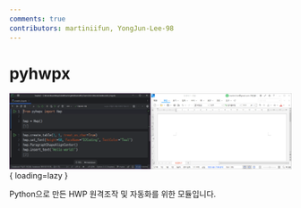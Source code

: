 ```yaml
---
comments: true
contributors: martiniifun, YongJun-Lee-98
---
```


# pyhwpx

![introduce](assets/introduce.gif){ loading=lazy }

Python으로 만든 HWP 원격조작 및 자동화를 위한 모듈입니다.